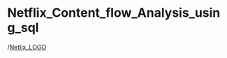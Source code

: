 # Netflix_Content_flow_Analysis_using_sql
/[Netlix_LOGO](https://github.com/GreatBusinessAnalystIsRUCHIKA/Netflix_Watch_flow/blob/main/HD-wallpaper-netflix-logo-black-logo-netflix-pro-red.jpg)
